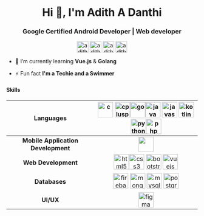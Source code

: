 <h1 align="center">Hi 👋, I'm Adith A Danthi</h1>
<h3 align="center">Google Certified Android Developer | Web developer</h3>
<p align="center">
  <a href="https://gitlab.com/adith_danthi" target="blank"><img align="center" src="https://user-images.githubusercontent.com/39412016/92440638-71040c80-f1ca-11ea-99a7-49354d67b3c9.png" alt="adith_danthi" height="30" width="30" /></a>
  <a href="https://codepen.io/adith-a-danthi" target="blank"><img align="center" src="https://cdn.jsdelivr.net/npm/simple-icons@3.0.1/icons/codepen.svg" alt="adith-a-danthi" height="30" width="30" /></a>
  <a href="https://linkedin.com/in/adith-a-danthi" target="blank"><img align="center" src="https://cdn.jsdelivr.net/npm/simple-icons@3.0.1/icons/linkedin.svg" alt="adith-a-danthi" height="30" width="30" /></a>
  <a href="https://www.hackerrank.com/adith_danthi" target="blank"><img align="center" src="https://cdn.jsdelivr.net/npm/simple-icons@3.0.1/icons/hackerrank.svg" alt="adith_danthi" height="30" width="30" /></a>
</p>

- 🌱 I’m currently learning **Vue.js** & **Golang**

- ⚡ Fun fact **I'm a Techie and a Swimmer**

#### Skills

| Languages |   <img src="https://devicons.github.io/devicon/devicon.git/icons/c/c-original.svg" alt="c" width="40" height="40"/> <img src="https://devicons.github.io/devicon/devicon.git/icons/cplusplus/cplusplus-original.svg" alt="cplusplus" width="40" height="40"/><img src="https://devicons.github.io/devicon/devicon.git/icons/go/go-original.svg" alt="go" width="40" height="40"/><img src="https://devicons.github.io/devicon/devicon.git/icons/java/java-original-wordmark.svg" alt="java" width="40" height="40"/> <img src="https://devicons.github.io/devicon/devicon.git/icons/javascript/javascript-original.svg" alt="javascript" width="40" height="40"/> <img src="https://www.vectorlogo.zone/logos/kotlinlang/kotlinlang-icon.svg" alt="kotlin" width="40" height="40"/><img src="https://devicons.github.io/devicon/devicon.git/icons/python/python-original.svg" alt="python" width="40" height="40"/><img src="https://devicons.github.io/devicon/devicon.git/icons/php/php-original.svg" alt="php" width="40" height="40"/> |
|:--:|:--:|
| **Mobile Application Development** |   <img src="https://user-images.githubusercontent.com/39412016/92438801-259c2f00-f1c7-11ea-9d3f-cedc9abd5261.png" height="40"/>|
|**Web Development**|  <img src="https://devicons.github.io/devicon/devicon.git/icons/html5/html5-original-wordmark.svg" alt="html5" width="40" height="40"/><img src="https://devicons.github.io/devicon/devicon.git/icons/css3/css3-original-wordmark.svg" alt="css3" width="40" height="40"/>  <img src="https://devicons.github.io/devicon/devicon.git/icons/bootstrap/bootstrap-plain.svg" alt="bootstrap" width="40" height="40"/>  <img src="https://devicons.github.io/devicon/devicon.git/icons/vuejs/vuejs-original-wordmark.svg" alt="vuejs" width="40" height="40"/>|
|**Databases**|  <img src="https://www.vectorlogo.zone/logos/firebase/firebase-icon.svg" alt="firebase" width="40" height="40"/>  <img src="https://devicons.github.io/devicon/devicon.git/icons/mongodb/mongodb-original-wordmark.svg" alt="mongodb" width="40" height="40"/>   <img src="https://devicons.github.io/devicon/devicon.git/icons/mysql/mysql-original-wordmark.svg" alt="mysql" width="40" height="40"/>    <img src="https://devicons.github.io/devicon/devicon.git/icons/postgresql/postgresql-original-wordmark.svg" alt="postgresql" width="40" height="40"/>|
|**UI/UX**|<img src="https://www.vectorlogo.zone/logos/figma/figma-icon.svg" alt="figma" width="40" height="40"/>|
